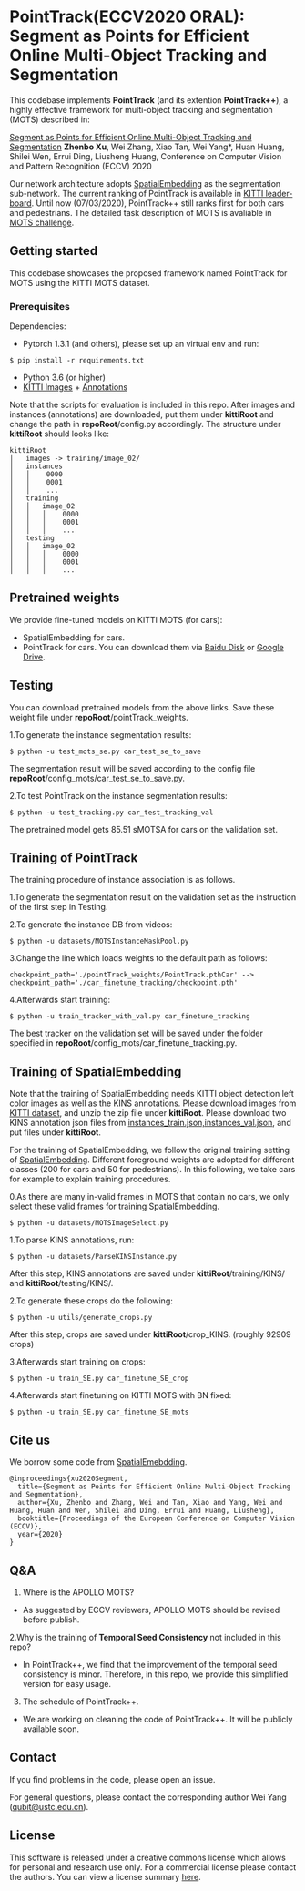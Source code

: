 # PointTrack(ECCV2020 ORAL): Segment as Points for Efficient Online Multi-Object Tracking and Segmentation

This codebase implements **PointTrack** (and its extention **PointTrack++**), a highly effective framework for multi-object tracking and segmentation (MOTS) described in: 

[Segment as Points for Efficient Online Multi-Object Tracking and Segmentation](TBD)
**Zhenbo Xu**, Wei Zhang, Xiao Tan, Wei Yang*, Huan Huang, Shilei Wen, Errui Ding, Liusheng Huang,
Conference on Computer Vision and Pattern Recognition (ECCV) 2020


Our network architecture adopts [SpatialEmbedding](https://github.com/davyneven/SpatialEmbeddings) as the segmentation sub-network. 
The current ranking of PointTrack is available in [KITTI leader-board](http://www.cvlibs.net/datasets/kitti/eval_mots.php). Until now (07/03/2020), PointTrack++ still ranks first for both cars and pedestrians.
The detailed task description of MOTS is avaliable in [MOTS challenge](https://www.vision.rwth-aachen.de/page/mots).  


## Getting started

This codebase showcases the proposed framework named PointTrack for MOTS using the KITTI MOTS dataset. 

### Prerequisites
Dependencies: 
- Pytorch 1.3.1 (and others), please set up an virtual env and run:
```
$ pip install -r requirements.txt
```
- Python 3.6 (or higher)
- [KITTI Images](http://www.cvlibs.net/download.php?file=data_tracking_image_2.zip) + [Annotations](https://www.vision.rwth-aachen.de/media/resource_files/instances.zip)

Note that the scripts for evaluation is included in this repo. After images and instances (annotations) are downloaded, put them under **kittiRoot** and change the path in **repoRoot**/config.py accordingly. 
The structure under **kittiRoot** should looks like:

```
kittiRoot
│   images -> training/image_02/ 
│   instances
│   │    0000
│   │    0001
│   │    ...
│   training
│   │   image_02
│   │   │    0000
│   │   │    0001
│   │   │    ...  
│   testing
│   │   image_02
│   │   │    0000
│   │   │    0001
│   │   │    ... 
```

## Pretrained weights
We provide fine-tuned models on KITTI MOTS (for cars):
- SpatialEmbedding for cars.
- PointTrack for cars.
You can download them via [Baidu Disk](https://pan.baidu.com/s/1Mk9JWNcM1W08EAjhyq0yLA) or [Google Drive](https://drive.google.com/open?id=14Hn4ZztfjGUYEjVd-9FRNB5a-CtBkPXc).


## Testing

You can download pretrained models from the above links. Save these weight file under **repoRoot**/pointTrack_weights.

1.To generate the instance segmentation results:

```
$ python -u test_mots_se.py car_test_se_to_save
```
The segmentation result will be saved according to the config file **repoRoot**/config_mots/car_test_se_to_save.py.

2.To test PointTrack on the instance segmentation results:
```
$ python -u test_tracking.py car_test_tracking_val
```

The pretrained model gets 85.51 sMOTSA for cars on the validation set. 


## Training of PointTrack
The training procedure of instance association is as follows.

1.To generate the segmentation result on the validation set as the instruction of the first step in Testing.

2.To generate the instance DB from videos:
```
$ python -u datasets/MOTSInstanceMaskPool.py
``` 

3.Change the line which loads weights to the default path as follows:
```
checkpoint_path='./pointTrack_weights/PointTrack.pthCar' --> checkpoint_path='./car_finetune_tracking/checkpoint.pth'
```

4.Afterwards start training:
```
$ python -u train_tracker_with_val.py car_finetune_tracking
``` 
The best tracker on the validation set will be saved under the folder specified in **repoRoot**/config_mots/car_finetune_tracking.py.


## Training of SpatialEmbedding

Note that the training of SpatialEmbedding needs KITTI object detection left color images as well as the KINS annotations.
Please download images from [KITTI dataset](http://www.cvlibs.net/download.php?file=data_object_image_2.zip), and unzip the zip file under **kittiRoot**.
Please download two KINS annotation json files from [instances_train.json,instances_val.json](https://github.com/qqlu/Amodal-Instance-Segmentation-through-KINS-Dataset), and put files under **kittiRoot**.

For the training of SpatialEmbedding, we follow the original training setting of [SpatialEmbedding](https://github.com/davyneven/SpatialEmbeddings). 
Different foreground weights are adopted for different classes (200 for cars and 50 for pedestrians). In this following, we take cars for example to explain training procedures. 

0.As there are many in-valid frames in MOTS that contain no cars, we only select these valid frames for training SpatialEmbedding.
 ```
$ python -u datasets/MOTSImageSelect.py
``` 

1.To parse KINS annotations, run:
```
$ python -u datasets/ParseKINSInstance.py
``` 
After this step, KINS annotations are saved under **kittiRoot**/training/KINS/ and **kittiRoot**/testing/KINS/.

2.To generate these crops do the following:
```
$ python -u utils/generate_crops.py
``` 
After this step, crops are saved under **kittiRoot**/crop_KINS. (roughly 92909 crops)

3.Afterwards start training on crops: 
```
$ python -u train_SE.py car_finetune_SE_crop
```

4.Afterwards start finetuning on KITTI MOTS with BN fixed:
```
$ python -u train_SE.py car_finetune_SE_mots
```


## Cite us
We borrow some code from [SpatialEmebdding](https://github.com/davyneven/SpatialEmbeddings).
```
@inproceedings{xu2020Segment,
  title={Segment as Points for Efficient Online Multi-Object Tracking and Segmentation},
  author={Xu, Zhenbo and Zhang, Wei and Tan, Xiao and Yang, Wei and Huang, Huan and Wen, Shilei and Ding, Errui and Huang, Liusheng},
  booktitle={Proceedings of the European Conference on Computer Vision (ECCV)},
  year={2020}
}

```

## Q&A
1. Where is the APOLLO MOTS?
- As suggested by ECCV reviewers, APOLLO MOTS should be revised before publish.

2.Why is the training of **Temporal Seed Consistency** not included in this repo?
- In PointTrack++, we find that the improvement of the temporal seed consistency is minor. Therefore, in this repo, we provide this simplified version for easy usage.

3. The schedule of PointTrack++.
- We are working on cleaning the code of PointTrack++. It will be publicly available soon.

## Contact
If you find problems in the code, please open an issue.

For general questions, please contact the corresponding author Wei Yang (qubit@ustc.edu.cn).


## License

This software is released under a creative commons license which allows for personal and research use only. For a commercial license please contact the authors. You can view a license summary [here](http://creativecommons.org/licenses/by-nc/4.0/).






